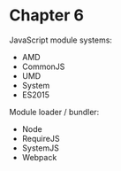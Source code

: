 # Chapter 6 

JavaScript module systems:
- AMD
- CommonJS
- UMD
- System
- ES2015

Module loader / bundler:
- Node
- RequireJS
- SystemJS
- Webpack
